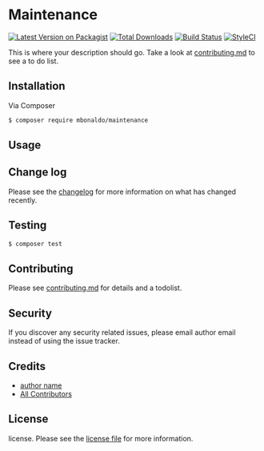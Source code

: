 # Maintenance

[![Latest Version on Packagist][ico-version]][link-packagist]
[![Total Downloads][ico-downloads]][link-downloads]
[![Build Status][ico-travis]][link-travis]
[![StyleCI][ico-styleci]][link-styleci]

This is where your description should go. Take a look at [contributing.md](contributing.md) to see a to do list.

## Installation

Via Composer

``` bash
$ composer require mbonaldo/maintenance
```

## Usage

## Change log

Please see the [changelog](changelog.md) for more information on what has changed recently.

## Testing

``` bash
$ composer test
```

## Contributing

Please see [contributing.md](contributing.md) for details and a todolist.

## Security

If you discover any security related issues, please email author email instead of using the issue tracker.

## Credits

- [author name][link-author]
- [All Contributors][link-contributors]

## License

license. Please see the [license file](license.md) for more information.

[ico-version]: https://img.shields.io/packagist/v/mbonaldo/maintenance.svg?style=flat-square
[ico-downloads]: https://img.shields.io/packagist/dt/mbonaldo/maintenance.svg?style=flat-square
[ico-travis]: https://img.shields.io/travis/mbonaldo/maintenance/master.svg?style=flat-square
[ico-styleci]: https://styleci.io/repos/12345678/shield

[link-packagist]: https://packagist.org/packages/mbonaldo/maintenance
[link-downloads]: https://packagist.org/packages/mbonaldo/maintenance
[link-travis]: https://travis-ci.org/mbonaldo/maintenance
[link-styleci]: https://styleci.io/repos/12345678
[link-author]: https://github.com/mbonaldo
[link-contributors]: ../../contributors
